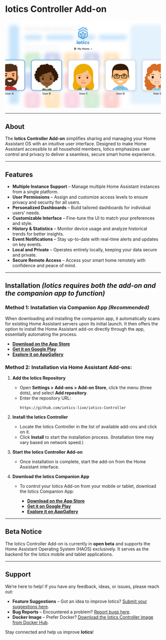 # Iotics Controller Add-on  
![Iotics Dashboard](https://github.com/iotics-live/iotics-Controller/blob/master/iotics/Images/screenshot-003.png?raw=true)  

---

## About  
The **Iotics Controller Add-on** simplifies sharing and managing your Home Assistant OS with an intuitive user interface. Designed to make Home Assistant accessible to all household members, Iotics emphasizes user control and privacy to deliver a seamless, secure smart home experience.  

---

## Features  
- **Multiple Instance Support** – Manage multiple Home Assistant instances from a single platform.  
- **User Permissions** – Assign and customize access levels to ensure privacy and security for all users.  
- **Personalized Dashboards** – Build tailored dashboards for individual users' needs.  
- **Customizable Interface** – Fine-tune the UI to match your preferences and style.  
- **History & Statistics** – Monitor device usage and analyze historical trends for better insights.  
- **Event Notifications** – Stay up-to-date with real-time alerts and updates on key events.  
- **Local and Private** – Operates entirely locally, keeping your data secure and private.  
- **Secure Remote Access** – Access your smart home remotely with confidence and peace of mind.  

---

## Installation *(Iotics requires both the add-on and the companion app to function)*  

### Method 1: Installation via Companion App *(Recommended)* 
When downloading and installing the companion app, it automatically scans for existing Home Assistant servers upon its initial launch. It then offers the option to install the Home Assistant add-on directly through the app, essentially automating the process.  

- **[Download on the App Store](https://apps.apple.com/us/app/iotics-for-home-assistant/id1534768325)**  
- **[Get it on Google Play](https://play.google.com/store/apps/details?id=live.iotics.iotics&pli=1)**  
- **[Explore it on AppGallery](https://appgallery.huawei.com/app/C106708521)**  

### **Method 2: Installation via Home Assistant Add-ons:**  
1. **Add the Iotics Repository**  
   - Open **Settings > Add-ons > Add-on Store**, click the menu (three dots), and select **Add repository**.  
   - Enter the repository URL:  
     ```text
     https://github.com/iotics-live/iotics-Controller
     ```  

2. **Install the Iotics Controller**  
   - Locate the Iotics Controller in the list of available add-ons and click on it.  
   - Click **Install** to start the installation process. (Installation time may vary based on network speed.)  

3. **Start the Iotics Controller Add-on**  
   - Once installation is complete, start the add-on from the Home Assistant interface.  

4. **Download the Iotics Companion App**  
   - To control your Iotics Add-on from your mobile or tablet, download the Iotics Companion App:  

     - **[Download on the App Store](https://apps.apple.com/us/app/iotics-for-home-assistant/id1534768325)**  
     - **[Get it on Google Play](https://play.google.com/store/apps/details?id=live.iotics.iotics&pli=1)**  
     - **[Explore it on AppGallery](https://appgallery.huawei.com/app/C106708521)**  

---

## Beta Notice  
The Iotics Controller Add-on is currently in **open beta** and supports the Home Assistant Operating System (HAOS) exclusively. It serves as the backend for the Iotics mobile and tablet applications.  

---

## Support  
We’re here to help! If you have any feedback, ideas, or issues, please reach out:  

- **Feature Suggestions** – Got an idea to improve Iotics? [Submit your suggestions here](https://github.com/iotics-live/iotics-Controller/issues/new?assignees=&labels=enhancement&template=feature_request.md&title=).  
- **Bug Reports** – Encountered a problem? [Report bugs here](https://github.com/iotics-live/iotics-Controller/issues/new?assignees=&labels=bug&template=bug_report.md&title=).  
- **Docker Image** – Prefer Docker? [Download the Iotics Controller image from Docker Hub](https://hub.docker.com/r/iotics/iotics-controller).  

Stay connected and help us improve **Iotics**!  

